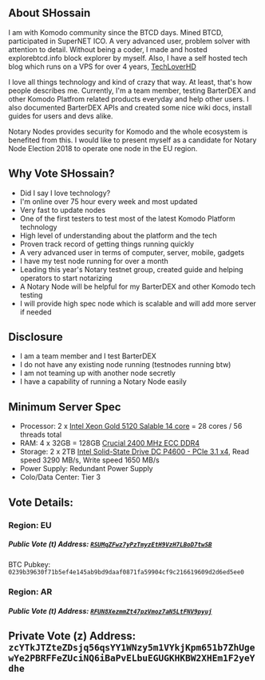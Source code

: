 ## About SHossain

I am with Komodo community since the BTCD days. Mined BTCD, participated in SuperNET ICO. A very advanced user, problem solver with attention to detail. Without being a coder, I made and hosted explorebtcd.info block explorer by myself. Also, I have a self hosted tech blog which runs on a VPS for over 4 years, [TechLoverHD](https://techloverhd.com)

I love all things technology and kind of crazy that way. At least, that's how people describes me. Currently, I'm a team member, testing BarterDEX and other Komodo Platfrom related products everyday and help other users. I also documented BarterDEX APIs and created some nice wiki docs, install guides for users and devs alike.

Notary Nodes provides security for Komodo and the whole ecosystem is benefited from this. I would like to present myself as a candidate for Notary Node Election 2018 to operate one node in the EU region.

## Why Vote SHossain?

- Did I say I love technology?
- I'm online over 75 hour every week and most updated
- Very fast to update nodes
- One of the first testers to test most of the latest Komodo Platform technology
- High level of understanding about the platform and the tech
- Proven track record of getting things running quickly
- A very advanced user in terms of computer, server, mobile, gadgets
- I have my test node running for over a month
- Leading this year's Notary testnet group, created guide and helping operators to start notarizing
- A Notary Node will be helpful for my BarterDEX and other Komodo tech testing
- I will provide high spec node which is scalable and will add more server if needed

## Disclosure
- I am a team member and I test BarterDEX
- I do not have any existing node running (testnodes running btw)
- I am not teaming up with another node secretly
- I have a capability of running a Notary Node easily

## Minimum Server Spec

- Processor: 2 x [Intel Xeon Gold 5120 Salable 14 core](https://ark.intel.com/products/120474/Intel-Xeon-Gold-5120-Processor-19_25M-Cache-2_20-GHz) = 28 cores / 56 threads total
- RAM: 4 x 32GB = 128GB [Crucial 2400 MHz ECC DDR4](http://uk.crucial.com/gbr/en/ct32g4rfd424a)
- Storage: 2 x 2TB [Intel Solid-State Drive DC P4600 - PCIe 3.1 x4](https://ark.intel.com/products/122509/Intel-SSD-DC-P4600-Series-2_0TB-2_5in-PCIe-3_1-x4-3D1-TLC), Read speed 3290 MB/s, Write speed 1650 MB/s
- Power Supply: Redundant Power Supply
- Colo/Data Center: Tier 3

## Vote Details:

### Region: EU

##### Public Vote (t) Address: [`RSUMqZFwz7yPzTmyzEtH9VzH7LBoD7twSB`](http://vote2.explorer.supernet.org/address/RSUMqZFwz7yPzTmyzEtH9VzH7LBoD7twSB)
BTC Pubkey: `0239b39630f71b5ef4e145ab9bd9daaf0871fa59904cf9c216619609d2d6ed5ee0`

### Region: AR
##### Public Vote (t) Address: [`RFUN8XezmmZt47pzVmoz7aN5LtFNV9pyuj`](http://vote2.explorer.supernet.org/address/RFUN8XezmmZt47pzVmoz7aN5LtFNV9pyuj)

## Private Vote (z) Address: `zcYTkJTZteZDsjq56qsYY1WNzy5m1VYkjKpm651b7ZhUgewYe2PBRFFeZUciNQ6iBaPvELbuEGUGKHKBW2XHEm1F2yeYdhe`
